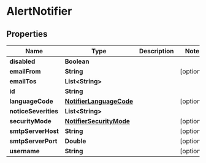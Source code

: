 

# AlertNotifier


## Properties

Name | Type | Description | Notes
------------ | ------------- | ------------- | -------------
**disabled** | **Boolean** |  | 
**emailFrom** | **String** |  |  [optional]
**emailTos** | **List&lt;String&gt;** |  | 
**id** | **String** |  | 
**languageCode** | [**NotifierLanguageCode**](NotifierLanguageCode.md) |  |  [optional]
**noticeSeverities** | **List&lt;String&gt;** |  | 
**securityMode** | [**NotifierSecurityMode**](NotifierSecurityMode.md) |  |  [optional]
**smtpServerHost** | **String** |  |  [optional]
**smtpServerPort** | **Double** |  |  [optional]
**username** | **String** |  |  [optional]



